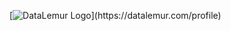 [![DataLemur Logo]([https://your-image-url.com/image.png](https://www.reddit.com/media?url=https%3A%2F%2Fexternal-preview.redd.it%2FkvAalAMUTwVx-RWPxt7OGwpP1OeLOb3EYj0o29ZGbKM.jpg%3Fwidth%3D640%26crop%3Dsmart%26auto%3Dwebp%26s%3Dce1afb705cfcb979ee099eab554f759c2f89ef90&rdt=36229))](https://datalemur.com/profile)
